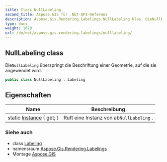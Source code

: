 ```yaml
---
title: Class NullLabeling
second_title: Aspose.GIS für .NET-API-Referenz
description: Aspose.Gis.Rendering.Labelings.NullLabeling klas. DieNullLabeling überspringt die Beschriftung einer Geometrie auf die sie angewendet wird.
type: docs
weight: 1670
url: /de/net/aspose.gis.rendering.labelings/nulllabeling/
---
```

## NullLabeling class

Die`NullLabeling` überspringt die Beschriftung einer Geometrie, auf die sie angewendet wird.

```csharp
public class NullLabeling : Labeling
```

## Eigenschaften

| Name | Beschreibung |
| --- | --- |
| static [Instance](../../aspose.gis.rendering.labelings/nulllabeling/instance/) { get; } | Ruft eine Instanz von ab`NullLabeling` . |

### Siehe auch

* class [Labeling](../labeling/)
* namensraum [Aspose.Gis.Rendering.Labelings](../../aspose.gis.rendering.labelings/)
* Montage [Aspose.GIS](../../)


